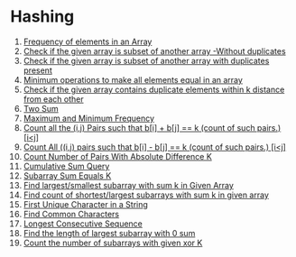 # Hashing

1. [Frequency of elements in an Array](./Find_frequency_of_elements_in_Array.md)
2. [Check if the given array is subset of another array -Without duplicates](./Check_subset.md)
3. [Check if the given array is subset of another array with duplicates present](./check_subset_with_duplicates.md)
4. [Minimum operations to make all elements equal in an array ](./Minimum_operations_to_make_all_elements_equal.md)
5. [Check if the given array contains duplicate elements within k distance from each other](./array-and-hashing/top-k-frequnt-elements.md)
6. [Two Sum](./Two_sum.md)
7. [Maximum and Minimum Frequency](./MaxandminFrequency.md)
8. [Count all the (i,j) Pairs such that b[i] + b[j] == k (count of such pairs.) [i<j] ](./checksumequalsk.md)
9. [Count All ((i,j) pairs such that b[i] - b[j] == k (count of such pairs.) [i<j] ](./checkdiffequalsk.md)
10. [Count Number of Pairs With Absolute Difference K](./countpairswithabsK.md)
11. [Cumulative Sum Query](./cumulativeSum.md)
12. [Subarray Sum Equals K](./countsubarrayswithsumk.md)
13. [Find largest/smallest subarray with sum k in Given Array](./longest_or_smallest_subarray_with_sum_k.md)
14. [Find count of shortest/largest subarrays with sum k in given array](./count_of_largest_shortest_subarrays_with_sum_k.md)
15. [First Unique Character in a String](./FirstUniqueCharacterinastring.md)
16. [Find Common Characters](./Findcommoncharacters.md)
17. [Longest Consecutive Sequence](./longestconsecutivesequence.md)
18. [Find the length of largest subarray with 0 sum](./findlengthoflargestsubarraywith0sum.md)
19. [Count the number of subarrays with given xor K](./subarrayswithgivenXOR.md)
